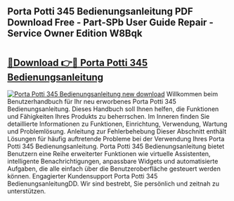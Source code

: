 ## Porta Potti 345 Bedienungsanleitung PDF Download Free - Part-SPb User Guide Repair - Service Owner Edition W8Bqk

# <h2><a href="http://df10cip.blite.top/?on=Porta+Potti+345+Bedienungsanleitung">🔗Download 👉🔴 Porta Potti 345 Bedienungsanleitung</a></h2>

[![Porta Potti 345 Bedienungsanleitung new download](https://i.imgur.com/lujVjoI.png)](http://df10cip.blite.top/?on=Porta+Potti+345+Bedienungsanleitung)
Willkommen beim Benutzerhandbuch für Ihr neu erworbenes Porta Potti 345 Bedienungsanleitung. Dieses Handbuch soll Ihnen helfen, die Funktionen und Fähigkeiten Ihres Produkts zu beherrschen. Im Inneren finden Sie detaillierte Informationen zu Funktionen, Einrichtung, Verwendung, Wartung und Problemlösung. Anleitung zur Fehlerbehebung Dieser Abschnitt enthält Lösungen für häufig auftretende Probleme bei der Verwendung Ihres Porta Potti 345 Bedienungsanleitung. Porta Potti 345 Bedienungsanleitung bietet Benutzern eine Reihe erweiterter Funktionen wie virtuelle Assistenten, intelligente Benachrichtigungen, anpassbare Widgets und automatisierte Aufgaben, die alle einfach über die Benutzeroberfläche gesteuert werden können. Engagierter Kundensupport Porta Potti 345 BedienungsanleitungDD. Wir sind bestrebt, Sie persönlich und zeitnah zu unterstützen.
